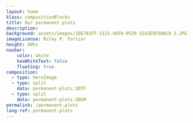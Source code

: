 ```yaml
---
layout: home
klass: compositionBlocks
title: Our permanent plots
description: 
background: assets/images/1DE7B1FF-3121-4659-9529-3242E9F50AC8 2.JPG
imageLicense: Riley P. Fortier
height: 80hv
navbar:
    color: white
    hasWhiteText: false
    floating: true
composition:
  - type: heroImage
  - type: split
    data: permanent-plots.SDTF
  - type: split
    data: permanent-plots.SNSM
permalink: /permanent-plots
lang-ref: permanent-plots
---
```

